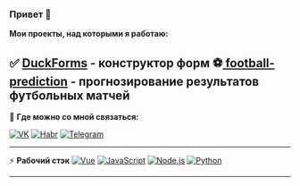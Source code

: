 ### Привет 👋

**Мои проекты, над которыми я работаю:**

✅ [DuckForms](https://github.com/ilikeevb/DuckForms) - конструктор форм
⚽[ football-prediction](https://kurikku.pw) - прогнозирование результатов футбольных матчей
---

👥 **Где можно со мной связаться:**

[![VK](https://img.shields.io/badge/VK---?logo=vk&style=for-the-badge&color=e6e6e6)](https://vk.com/ilikeevb)
[![Habr](https://img.shields.io/badge/Habr---?logo=habr&style=for-the-badge&color=e6e6e6)](https://habr.com/ilikeev)
[![Telegram](https://img.shields.io/badge/Telegram---?logo=telegram&style=for-the-badge&color=e6e6e6)](https://habr.com/ilikeev)

---

⚡ **Рабочий стэк**
[![Vue](https://img.shields.io/badge/Vue.JS---?logo=vue.js&style=for-the-badge&color=424242)](https://python.org)
[![JavaScript](https://img.shields.io/badge/-JavaScript-000?logo=JavaScript&link=https://www.ecma-international.org/&style=for-the-badge)](https://www.ecma-international.org/)
[![Node.js](https://img.shields.io/badge/-Node.js-339933?logo=Node.js&logoColor=white&link=https://nodejs.org&style=for-the-badge)](https://nodejs.org)
[![Python](https://img.shields.io/badge/Python---?logo=python&style=for-the-badge&color=81D4FA)](https://python.org)

---
<!--
[![ilikeevb github stats](https://github-readme-stats.vercel.app/api?username=ilikeevb)](https://github.com/anuraghazra/github-readme-stats) [![Top Langs](https://github-readme-stats.vercel.app/api/top-langs/?username=ilikeevb&layout=compact)](https://github.com/anuraghazra/github-readme-stats)
-->

